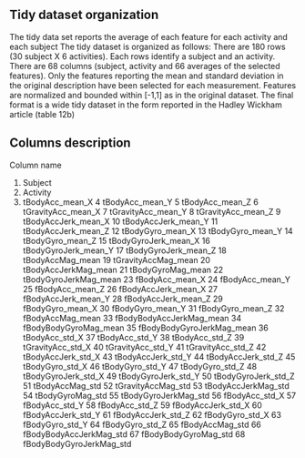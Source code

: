 ## Tidy dataset organization
The tidy data set reports the average of each feature for each activity and each subject
The tidy dataset is organized as follows:
There are 180 rows (30 subject X 6 activities). Each rows identify a subject and an 
activity.
There are 68 columns (subject, activity and 66 averages of the selected features).
Only the features reporting the mean and standard deviation in the original description 
have been selected for each measurement.
Features are normalized and bounded within [-1,1] as in the original dataset.
The final format is a wide tidy dataset in the form reported in the Hadley Wickham article 
(table 12b)

## Columns description

Column	name
1.	Subject
2.	Activity
3.	tBodyAcc_mean_X
4	tBodyAcc_mean_Y
5	tBodyAcc_mean_Z
6	tGravityAcc_mean_X
7	tGravityAcc_mean_Y
8	tGravityAcc_mean_Z
9	tBodyAccJerk_mean_X
10	tBodyAccJerk_mean_Y
11	tBodyAccJerk_mean_Z
12	tBodyGyro_mean_X
13	tBodyGyro_mean_Y
14	tBodyGyro_mean_Z
15	tBodyGyroJerk_mean_X
16	tBodyGyroJerk_mean_Y
17	tBodyGyroJerk_mean_Z
18	tBodyAccMag_mean
19	tGravityAccMag_mean
20	tBodyAccJerkMag_mean
21	tBodyGyroMag_mean
22	tBodyGyroJerkMag_mean
23	fBodyAcc_mean_X
24	fBodyAcc_mean_Y
25	fBodyAcc_mean_Z
26	fBodyAccJerk_mean_X
27	fBodyAccJerk_mean_Y
28	fBodyAccJerk_mean_Z
29	fBodyGyro_mean_X
30	fBodyGyro_mean_Y
31	fBodyGyro_mean_Z
32	fBodyAccMag_mean
33	fBodyBodyAccJerkMag_mean
34	fBodyBodyGyroMag_mean
35	fBodyBodyGyroJerkMag_mean
36	tBodyAcc_std_X
37	tBodyAcc_std_Y
38	tBodyAcc_std_Z
39	tGravityAcc_std_X
40	tGravityAcc_std_Y
41	tGravityAcc_std_Z
42	tBodyAccJerk_std_X
43	tBodyAccJerk_std_Y
44	tBodyAccJerk_std_Z
45	tBodyGyro_std_X
46	tBodyGyro_std_Y
47	tBodyGyro_std_Z
48	tBodyGyroJerk_std_X
49	tBodyGyroJerk_std_Y
50	tBodyGyroJerk_std_Z
51	tBodyAccMag_std
52	tGravityAccMag_std
53	tBodyAccJerkMag_std
54	tBodyGyroMag_std
55	tBodyGyroJerkMag_std
56	fBodyAcc_std_X
57	fBodyAcc_std_Y
58	fBodyAcc_std_Z
59	fBodyAccJerk_std_X
60	fBodyAccJerk_std_Y
61	fBodyAccJerk_std_Z
62	fBodyGyro_std_X
63	fBodyGyro_std_Y
64	fBodyGyro_std_Z
65	fBodyAccMag_std
66	fBodyBodyAccJerkMag_std
67	fBodyBodyGyroMag_std
68	fBodyBodyGyroJerkMag_std
